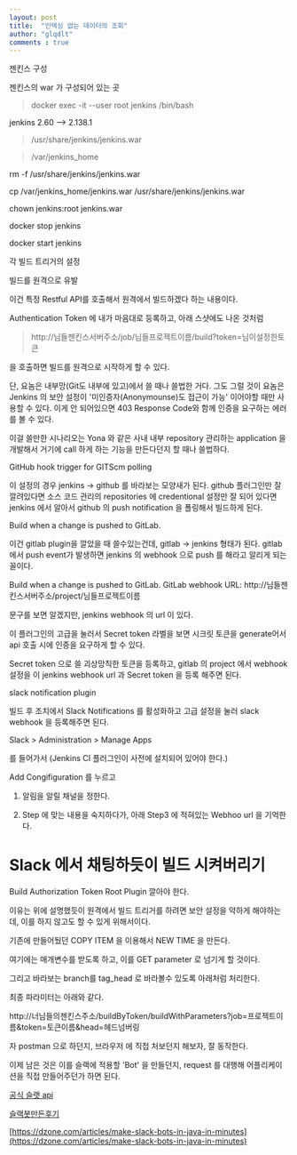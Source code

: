 ```yaml
---
layout: post
title:  "인덱싱 없는 데이터의 조회"
author: "glqdlt"
comments : true
---
```



젠킨스 구성

젠킨스의 war 가 구성되어 있는 곳


> docker exec -it --user root jenkins /bin/bash

jenkins 2.60 --> 2.138.1

> /usr/share/jenkins/jenkins.war

> /var/jenkins_home

rm -f /usr/share/jenkins/jenkins.war

cp /var/jenkins_home/jenkins.war /usr/share/jenkins/jenkins.war


chown jenkins:root jenkins.war

docker stop jenkins

docker start jenkins



각 빌드 트리거의 설정

빌드를 원격으로 유발

이건 특정 Restful API를 호출해서 원격에서 빌드하겠다 하는 내용이다.

Authentication Token 에 내가 마음대로 등록하고, 아래 스샷에도 나온 것처럼

> http://님들젠킨스서버주소/job/님들프로젝트이름/build?token=님이설정한토큰

을 호출하면 빌드를 원격으로 시작하게 할 수 있다.

단, 요놈은 내부망(Git도 내부에 있고)에서 쓸 때나 쓸법한 거다. 그도 그럴 것이 요놈은 Jenkins 의 보안 설정이 '미인증자(Anonymounse)도 접근이 가능' 이어야할 때만 사용할 수 있다. 이게 안 되어있으면 403 Response Code와 함께 인증을 요구하는 에러를 볼 수 있다.

이걸 쓸만한 시나리오는 Yona 와 같은 사내 내부 repository 관리하는 application 을 개발해서 거기에 call 하게 하는 기능을 만든다던지 할 때나 쓸법하다.


GitHub hook trigger for GITScm polling

이 설정의 경우 jenkins -> github 를 바라보는 모양새가 된다. github 플러그인만 잘 깔려있다면 소스 코드 관리의 repositories 에 credentional 설정만 잘 되어 있다면 jenkins 에서 알아서 github 의 push notification 을 폴링해서 빌드하게 된다.

Build when a change is pushed to GitLab.

이건 gitlab plugin을 깔았을 때 쓸수있는건데, gitlab -> jenkins 형태가 된다. gitlab 에서 push event가 발생하면 jenkins 의 webhook 으로 push 를 해라고 알리게 되는 꼴이다.

Build when a change is pushed to GitLab. GitLab webhook URL: http://님들젠킨스서버주소/project/님들프로젝트이름

문구를 보면 알겠지만, jenkins webhook 의 url 이 있다.

이 플러그인의 고급을 눌러서 Secret token 라벨을 보면 시크릿 토큰을 generate어서 api 호출 시에 인증을 요구하게 할 수 있다.

Secret token 으로 쓸 괴상망칙한 토큰을 등록하고, gitlab 의 project 에서 webhook 설정을 이 jenkins webhook url 과 Secret token 을 등록 해주면 된다.


slack notification plugin

빌드 후 조치에서 Slack Notifications 를 활성화하고 고급 설정을 눌러 slack webhook 을 등록해주면 된다.

Slack > Administration > Manage Apps

를 들어가서 (Jenkins CI 플러그인이 사전에 설치되어 있어야 한다.)

Add Congifiguration 를 누르고

1. 알림을 알릴 채널을 정한다.

2. Step 에 맞는 내용을 숙지하다가, 아래 Step3 에 적혀있는 Webhoo url 을 기억한다.




# Slack 에서 채팅하듯이 빌드 시켜버리기

Build Authorization Token Root Plugin 깔아야 한다.

이유는 위에 설명했듯이 원격에서 빌드 트리거를 하려면 보안 설정을 약하게 해야하는 데, 이를 하지 않고도 할 수 있게 위해서이다.

기존에 만들어뒀던 COPY ITEM 을 이용해서 NEW TIME 을 만든다.

여기에는 매개변수를 받도록 하고, 이를 GET parameter 로 넘기게 할 것이다.

그리고 바라보는 branch를 tag_head 로 바라볼수 있도록 아래처럼 처리한다.

최종 파라미터는 아래와 같다.


http://너님들의젠킨스주소/buildByToken/buildWithParameters?job=프로젝트이름&token=토큰이름&head=헤드넘버링

자 postman 으로 하던지, 브라우저 에 직접 처보던지 해보자, 잘 동작한다.



이제 남은 것은 이를 슬랙에 적용할 'Bot' 을 만들던지, request 를 대행해 어플리케이션을 직접 만들어주던가 하면 된다.

[공식 슬랫 api](https://api.slack.com/community)

[슬랙봇만든후기](https://brunch.co.kr/@sungi-kim/43)

[https://dzone.com/articles/make-slack-bots-in-java-in-minutes](https://dzone.com/articles/make-slack-bots-in-java-in-minutes)